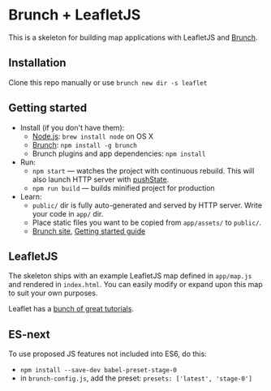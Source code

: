 # Brunch + LeafletJS

This is a skeleton for building map applications with LeafletJS and [Brunch](http://brunch.io).

## Installation

Clone this repo manually or use `brunch new dir -s leaflet`

## Getting started

* Install (if you don't have them):
    * [Node.js](http://nodejs.org): `brew install node` on OS X
    * [Brunch](http://brunch.io): `npm install -g brunch`
    * Brunch plugins and app dependencies: `npm install`
* Run:
    * `npm start` — watches the project with continuous rebuild. This will also launch HTTP server with [pushState](https://developer.mozilla.org/en-US/docs/Web/Guide/API/DOM/Manipulating_the_browser_history).
    * `npm run build` — builds minified project for production
* Learn:
    * `public/` dir is fully auto-generated and served by HTTP server.  Write your code in `app/` dir.
    * Place static files you want to be copied from `app/assets/` to `public/`.
    * [Brunch site](http://brunch.io), [Getting started guide](https://github.com/brunch/brunch-guide#readme)

## LeafletJS

The skeleton ships with an example LeafletJS map defined in `app/map.js` and rendered in `index.html`. You can easily
modify or expand upon this map to suit your own purposes.

Leaflet has a [bunch of great tutorials](https://leafletjs.com/examples.html).

## ES-next

To use proposed JS features not included into ES6, do this:

* `npm install --save-dev babel-preset-stage-0`
* in `brunch-config.js`, add the preset: `presets: ['latest', 'stage-0']`
